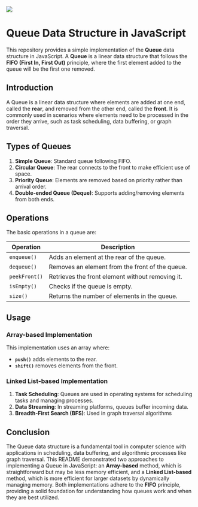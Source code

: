 <img src = 'https://storage.googleapis.com/algodailyrandomassets/curriculum/queues/understanding-queues-image2.png' />

# Queue Data Structure in JavaScript

This repository provides a simple implementation of the **Queue** data structure in JavaScript. A **Queue** is a linear data structure that follows the **FIFO (First In, First Out)** principle, where the first element added to the queue will be the first one removed.


## Introduction

A Queue is a linear data structure where elements are added at one end, called the **rear**, and removed from the other end, called the **front**. It is commonly used in scenarios where elements need to be processed in the order they arrive, such as task scheduling, data buffering, or graph traversal.

## Types of Queues

1. **Simple Queue**: Standard queue following FIFO.
2. **Circular Queue**: The rear connects to the front to make efficient use of space.
3. **Priority Queue**: Elements are removed based on priority rather than arrival order.
4. **Double-ended Queue (Deque)**: Supports adding/removing elements from both ends.

## Operations

The basic operations in a queue are:

| Operation      | Description                                |
|----------------|--------------------------------------------|
| `enqueue()`    | Adds an element at the rear of the queue.  |
| `dequeue()`    | Removes an element from the front of the queue. |
| `peekFront()`  | Retrieves the front element without removing it. |
| `isEmpty()`    | Checks if the queue is empty.             |
| `size()`       | Returns the number of elements in the queue. |

## Usage

### Array-based Implementation

This implementation uses an array where:
- **`push()`** adds elements to the rear.
- **`shift()`** removes elements from the front.

### Linked List-based Implementation
1. **Task Scheduling**: Queues are used in operating systems for scheduling tasks and managing processes.
2. **Data Streaming**: In streaming platforms, queues buffer incoming data.
3. **Breadth-First Search (BFS)**: Used in graph traversal algorithms


## Conclusion

The Queue data structure is a fundamental tool in computer science with applications in scheduling, data buffering, and algorithmic processes like graph traversal. This README demonstrated two approaches to implementing a Queue in JavaScript: an **Array-based** method, which is straightforward but may be less memory efficient, and a **Linked List-based** method, which is more efficient for larger datasets by dynamically managing memory. Both implementations adhere to the **FIFO** principle, providing a solid foundation for understanding how queues work and when they are best utilized.
